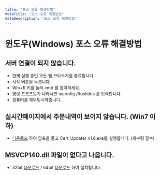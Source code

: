 ```yaml
---
title: "포스 오류 해결방법"
metaTitle: "포스 오류 해결방법"
metaDescription: "포스 오류 해결방법"
---
```


# 윈도우(Windows) 포스 오류 해결방법

## 서버 연결이 되지 않습니다.
- 현재 실행 중인 모든 웹 브라우저를 종료합니다.
- 시작 버튼을 누릅니다.
- Win+R 키를 눌러 cmd 를 입력하세요.
- 명령 프롬프트가 나타나면 ipconfig /flushdns 를 입력합니다.
- 컴퓨터를 재부팅시켜줍니다.

## 실시간페이지에서 주문내역이 보이지 않습니다. (Win7 이하)
- [다운로드](download/root_update.zip) 하여 압축을 풀고 Cert_Updater_v1.6.exe를 실행합니다. (재부팅 필수)

## MSVCP140.dll 파일이 없다고 나옵니다.
- 32bit [다운로드](download/vc_redist.x86.exe) / 64bit [다운로드](download/vc_redist.x64.exe) 하여 설치합니다.